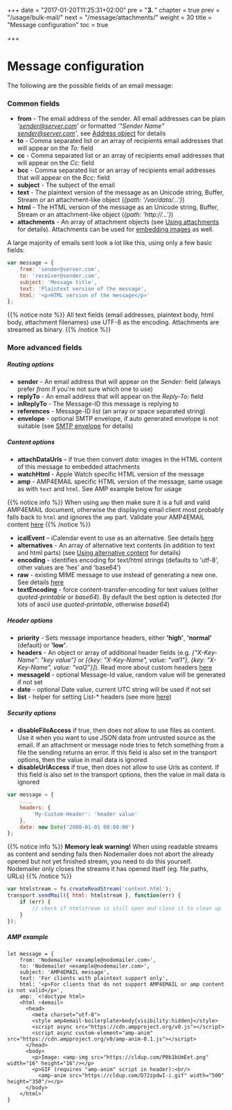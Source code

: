 +++
date = "2017-01-20T11:25:31+02:00"
pre = "<b>3. </b>"
chapter = true
prev = "/usage/bulk-mail/"
next = "/message/attachments/"
weight = 30
title = "Message configuration"
toc = true

+++

# Message configuration

The following are the possible fields of an email message:

### Common fields

-   **from** - The email address of the sender. All email addresses can be plain _'sender@server.com'_ or formatted _'"Sender Name" <sender@server.com>'_, see [Address object](/message/addresses/) for details
-   **to** - Comma separated list or an array of recipients email addresses that will appear on the _To:_ field
-   **cc** - Comma separated list or an array of recipients email addresses that will appear on the _Cc:_ field
-   **bcc** - Comma separated list or an array of recipients email addresses that will appear on the _Bcc:_ field
-   **subject** - The subject of the email
-   **text** - The plaintext version of the message as an Unicode string, Buffer, Stream or an attachment-like object (_{path: '/var/data/...'}_)
-   **html** - The HTML version of the message as an Unicode string, Buffer, Stream or an attachment-like object (_{path: 'http://...'}_)
-   **attachments** - An array of attachment objects (see [Using attachments](/message/attachments/) for details). Attachments can be used for [embedding images](/message/embedded-images/) as well.

A large majority of emails sent look a lot like this, using only a few basic fields:

```javascript
var message = {
    from: 'sender@server.com',
    to: 'receiver@sender.com',
    subject: 'Message title',
    text: 'Plaintext version of the message',
    html: '<p>HTML version of the message</p>'
};
```

{{% notice note %}}
All text fields (email addresses, plaintext body, html body, attachment filenames) use UTF-8 as the encoding. Attachments are streamed as binary.
{{% /notice %}}

### More advanced fields

##### Routing options

-   **sender** - An email address that will appear on the _Sender:_ field (always prefer _from_ if you're not sure which one to use)
-   **replyTo** - An email address that will appear on the _Reply-To:_ field
-   **inReplyTo** - The Message-ID this message is replying to
-   **references** - Message-ID list (an array or space separated string)
-   **envelope** - optional SMTP envelope, if auto generated envelope is not suitable (see [SMTP envelope](/smtp/envelope/) for details)

##### Content options

-   **attachDataUrls** – if true then convert _data:_ images in the HTML content of this message to embedded attachments
-   **watchHtml** - Apple Watch specific HTML version of the message
-   **amp** - AMP4EMAIL specific HTML version of the message, same usage as with `text` and `html`. See AMP example below for usage

{{% notice info %}}
When using `amp` then make sure it is a full and valid AMP4EMAIL document, otherwise the displaying email client most probably falls back to `html` and ignores the `amp` part. Validate your AMP4EMAIL content [here](https://validator.ampproject.org/#htmlFormat=AMP4EMAIL)
{{% /notice %}}

-   **icalEvent** – iCalendar event to use as an alternative. See details [here](/message/calendar-events/)
-   **alternatives** - An array of alternative text contents (in addition to text and html parts) (see [Using alternative content](/message/alternatives/) for details)
-   **encoding** - identifies encoding for text/html strings (defaults to 'utf-8', other values are 'hex' and 'base64')
-   **raw** - existing MIME message to use instead of generating a new one. See details [here](/message/custom-source/)
-   **textEncoding** - force content-transfer-encoding for text values (either _quoted-printable_ or _base64_). By default the best option is detected (for lots of ascii use _quoted-printable_, otherwise _base64_)

##### Header options

-   **priority** - Sets message importance headers, either **'high'**, **'normal'** (default) or **'low'**.
-   **headers** - An object or array of additional header fields (e.g. _{"X-Key-Name": "key value"}_ or _[{key: "X-Key-Name", value: "val1"}, {key: "X-Key-Name", value: "val2"}]_). Read more about custom headers [here](/message/custom-headers/)
-   **messageId** - optional Message-Id value, random value will be generated if not set
-   **date** - optional Date value, current UTC string will be used if not set
-   **list** - helper for setting List-\* headers (see more [here](/message/list-headers/))

##### Security options

-   **disableFileAccess** if true, then does not allow to use files as content. Use it when you want to use JSON data from untrusted source as the email. If an attachment or message node tries to fetch something from a file the sending returns an error. If this field is also set in the transport options, then the value in mail data is ignored
-   **disableUrlAccess** if true, then does not allow to use Urls as content. If this field is also set in the transport options, then the value in mail data is ignored

```javascript
var message = {
    ...,
    headers: {
        'My-Custom-Header': 'header value'
    },
    date: new Date('2000-01-01 00:00:00')
};
```

{{% notice info %}}
**Memory leak warning!** When using readable streams as content and sending fails then Nodemailer does not abort the already opened but not yet finished stream, you need to do this yourself. Nodemailer only closes the streams it has opened itself (eg. file paths, URLs)
{{% /notice %}}

```javascript
var htmlstream = fs.createReadStream('content.html');
transport.sendMail({ html: htmlstream }, function(err) {
    if (err) {
        // check if htmlstream is still open and close it to clean up
    }
});
```

##### AMP example

```
let message = {
    from: 'Nodemailer <example@nodemailer.com>',
    to: 'Nodemailer <example@nodemailer.com>',
    subject: 'AMP4EMAIL message',
    text: 'For clients with plaintext support only',
    html: '<p>For clients that do not support AMP4EMAIL or amp content is not valid</p>',
    amp: `<!doctype html>
    <html ⚡4email>
      <head>
        <meta charset="utf-8">
        <style amp4email-boilerplate>body{visibility:hidden}</style>
        <script async src="https://cdn.ampproject.org/v0.js"></script>
        <script async custom-element="amp-anim" src="https://cdn.ampproject.org/v0/amp-anim-0.1.js"></script>
      </head>
      <body>
        <p>Image: <amp-img src="https://cldup.com/P0b1bUmEet.png" width="16" height="16"/></p>
        <p>GIF (requires "amp-anim" script in header):<br/>
          <amp-anim src="https://cldup.com/D72zpdwI-i.gif" width="500" height="350"/></p>
      </body>
    </html>`
}
```
